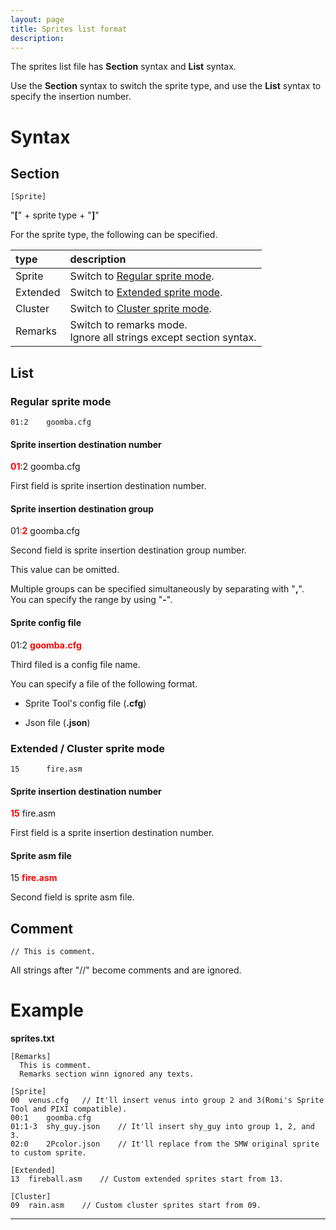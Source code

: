 ```yaml
---
layout: page
title: Sprites list format
description: 
---
```


The sprites list file has **Section** syntax and **List** syntax.

Use the **Section** syntax to switch the sprite type, and use the **List** syntax
to specify the insertion number.

# Syntax

## Section

    [Sprite]

"**[**" + sprite type + "**]**"

For the sprite type, the following can be specified.

|type|description|
|:---|:----------|
|Sprite|Switch to [Regular sprite mode](#regular-sprite-mode).|
|Extended|Switch to [Extended sprite mode](#extended--cluster-sprite-mode).|
|Cluster|Switch to [Cluster sprite mode](#extended--cluster-sprite-mode).|
|Remarks|Switch to remarks mode.<br>Ignore all strings except section syntax.|

## List

### Regular sprite mode

    01:2    goomba.cfg

#### Sprite insertion destination number

<span style="color:red;">**01**</span>:2 goomba.cfg

First field is sprite insertion destination number.

#### Sprite insertion destination group

01<span style="color:red;">:**2**</span> goomba.cfg

Second field is sprite insertion destination group number.

This value can be omitted.

Multiple groups can be specified simultaneously by separating with "**,**".  
You can specify the range by using "**-**".

#### Sprite config file

01:2 <span style="color:red;">**goomba.cfg**</span>

Third filed is a config file name.

You can specify a file of the following format.

- Sprite Tool's config file (**.cfg**)

- Json file (**.json**)



### Extended / Cluster sprite mode

    15      fire.asm

#### Sprite insertion destination number

<span style="color:red;">**15**</span> fire.asm

First field is a sprite insertion destination number.

#### Sprite asm file

15 <span style="color:red;">**fire.asm**</span>

Second field is sprite asm file.


## Comment

    // This is comment.

All strings after "//" become comments and are ignored.


# Example

**sprites.txt**

```
[Remarks]
  This is comment.
  Remarks section winn ignored any texts.

[Sprite]
00	venus.cfg	// It'll insert venus into group 2 and 3(Romi's Sprite Tool and PIXI compatible).
00:1	goomba.cfg
01:1-3	shy_guy.json	// It'll insert shy_guy into group 1, 2, and 3.
02:0	2Pcolor.json	// It'll replace from the SMW original sprite to custom sprite.

[Extended]
13	fireball.asm	// Custom extended sprites start from 13.

[Cluster]
09	rain.asm	// Custom cluster sprites start from 09.
```

---


